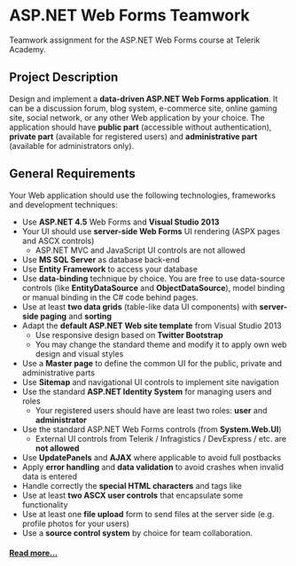 # ASP.NET Web Forms Teamwork
Teamwork assignment for the ASP.NET Web Forms course at Telerik Academy.

## Project Description
Design and implement a **data-driven ASP.NET Web Forms application**. It can be a discussion forum, blog system, e-commerce site, online gaming site, social network, or any other Web application by your choice.
The application should have **public part** (accessible without authentication), **private part** (available for registered users) and **administrative part** (available for administrators only).

## General Requirements
Your Web application should use the following technologies, frameworks and development techniques:
- Use **ASP.NET 4.5** Web Forms and **Visual Studio 2013**
- Your UI should use **server-side Web Forms** UI rendering (ASPX pages and ASCX controls)
    - ASP.NET MVC and JavaScript UI controls are not allowed
- Use **MS SQL Server** as database back-end
- Use **Entity Framework** to access your database
- Use **data-binding** technique by choice. You are free to use data-source controls (like **EntityDataSource** and **ObjectDataSource**), model binding or manual binding in the C# code behind pages.
- Use at least **two data grids** (table-like data UI components) with **server-side paging** and **sorting**
- Adapt the **default ASP.NET Web site template** from Visual Studio 2013
    - Use responsive design based on **Twitter Bootstrap**
    - You may change the standard theme and modify it to apply own web design and visual styles
- Use a **Master page** to define the common UI for the public, private and administrative parts
- Use **Sitemap** and navigational UI controls to implement site navigation
- Use the standard **ASP.NET Identity System** for managing users and roles
    - Your registered users should have are least two roles: **user** and **administrator**
- Use the standard ASP.NET Web Forms controls (from **System.Web.UI**)
    - External UI controls from Telerik / Infragistics / DevExpress / etc. are **not allowed**
- Use **UpdatePanels** and **AJAX** where applicable to avoid full postbacks
- Apply **error handling** and **data validation** to avoid crashes when invalid data is entered
- Handle correctly the **special HTML characters** and tags like **<br />**
- Use at least **two ASCX user controls** that encapsulate some functionality
- Use at least one **file upload** form to send files at the server side (e.g. profile photos for your users)
- Use a **source control system** by choice for team collaboration.

#### [Read more...]()

